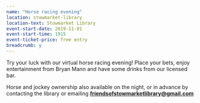 ```yaml
---
name: "Horse racing evening"
location: stowmarket-library
location-text: Stowmarket Library
event-start-date: 2019-11-01
event-start-time: 1915
event-ticket-price: free entry
breadcrumb: y
---
```


Try your luck with our virtual horse racing evening! Place your bets, enjoy entertainment from Bryan Mann and have some drinks from our licensed bar.

Horse and jockey ownership also available on the night, or in advance by contacting the library or emailing **friendsofstowmarketlibrary@gmail.com**
